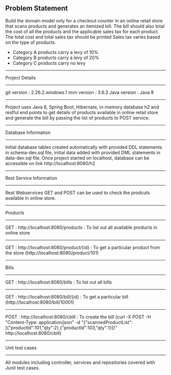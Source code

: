 Problem Statement
--------------------------------------------------------
Build the domain model only for a checkout counter in an online retail store that scans products and generates an itemized bill.
The bill should also total the cost of all the products and the applicable sales tax for each product.
The total cost and total sales tax should be printed
Sales tax varies based on the type of products.
- Category A products carry a levy of 10%
- Category B products carry a levy of 20%
- Category C products carry no levy
--------------------------------------------------------
Project Details
***********************
git version : 2.26.2.windows.1
mvn version : 3.6.3
Java version : Java 8
***********************
Project uses Java 8, Spring Boot, Hibernate, in-memory database h2 and restful end points to get details of products available in online retail store and generate the bill by passing the list of products to POST service.
***********************
Database Information 
***********************
Initial database tables created automatically with provided DDL statements in schema-dev.sql file, initial data added with provided DML statements in data-dev.sql file.
Once project started on localhost, database can be accessible on link http://localhost:8080/h2
***********************
Rest Service Information
***********************
Rest Webservices GET and POST can be used to check the prodcuts available in online store.
***********************
Products
***********************
GET : http://localhost:8080/products : To list out all available products in online store
***********************
GET : http://localhost:8080/product/{id} : To get a particular product from the store (http://localhost:8080/product/101)
***********************
Bills
***********************
GET : http://localhost:8080/bills : To list out all bills
***********************
GET : http://localhost:8080/bill/{id} : To get a particular bill (http://localhost:8080/bill/10001)
***********************
POST : http://localhost:8080/cbill : To create the bill (curl -X POST -H "Content-Type: application/json" -d "{\"scannedProductList\":[{\"productId\":101,\"qty\":2},{\"productId\":103,\"qty\":1}]}" http://localhost:8080/cbill)
***********************


Unit test cases
***********************
All modules including controller, services and repositories covered with Junit test cases.
